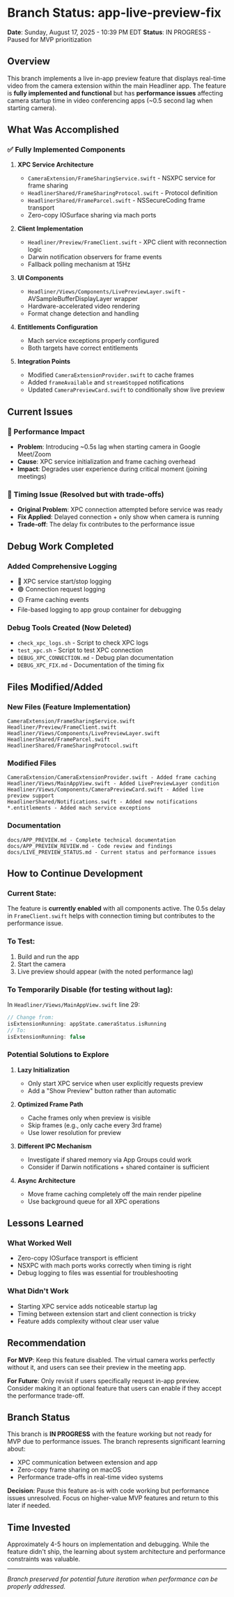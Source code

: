 # Branch Status: app-live-preview-fix

**Date**: Sunday, August 17, 2025 - 10:39 PM EDT
**Status**: IN PROGRESS - Paused for MVP prioritization

## Overview

This branch implements a live in-app preview feature that displays real-time video from the camera extension within the main Headliner app. The feature is **fully implemented and functional** but has **performance issues** affecting camera startup time in video conferencing apps (~0.5 second lag when starting camera).

## What Was Accomplished

### ✅ Fully Implemented Components

1. **XPC Service Architecture**

   - `CameraExtension/FrameSharingService.swift` - NSXPC service for frame sharing
   - `HeadlinerShared/FrameSharingProtocol.swift` - Protocol definition
   - `HeadlinerShared/FrameParcel.swift` - NSSecureCoding frame transport
   - Zero-copy IOSurface sharing via mach ports

2. **Client Implementation**

   - `Headliner/Preview/FrameClient.swift` - XPC client with reconnection logic
   - Darwin notification observers for frame events
   - Fallback polling mechanism at 15Hz

3. **UI Components**

   - `Headliner/Views/Components/LivePreviewLayer.swift` - AVSampleBufferDisplayLayer wrapper
   - Hardware-accelerated video rendering
   - Format change detection and handling

4. **Entitlements Configuration**

   - Mach service exceptions properly configured
   - Both targets have correct entitlements

5. **Integration Points**
   - Modified `CameraExtensionProvider.swift` to cache frames
   - Added `frameAvailable` and `streamStopped` notifications
   - Updated `CameraPreviewCard.swift` to conditionally show live preview

## Current Issues

### 🔧 Performance Impact

- **Problem**: Introducing ~0.5s lag when starting camera in Google Meet/Zoom
- **Cause**: XPC service initialization and frame caching overhead
- **Impact**: Degrades user experience during critical moment (joining meetings)

### 🔧 Timing Issue (Resolved but with trade-offs)

- **Original Problem**: XPC connection attempted before service was ready
- **Fix Applied**: Delayed connection + only show when camera is running
- **Trade-off**: The delay fix contributes to the performance issue

## Debug Work Completed

### Added Comprehensive Logging

- 🔵 XPC service start/stop logging
- 🟢 Connection request logging
- 🟡 Frame caching events
- File-based logging to app group container for debugging

### Debug Tools Created (Now Deleted)

- `check_xpc_logs.sh` - Script to check XPC logs
- `test_xpc.sh` - Script to test XPC connection
- `DEBUG_XPC_CONNECTION.md` - Debug plan documentation
- `DEBUG_XPC_FIX.md` - Documentation of the timing fix

## Files Modified/Added

### New Files (Feature Implementation)

```
CameraExtension/FrameSharingService.swift
Headliner/Preview/FrameClient.swift
Headliner/Views/Components/LivePreviewLayer.swift
HeadlinerShared/FrameParcel.swift
HeadlinerShared/FrameSharingProtocol.swift
```

### Modified Files

```
CameraExtension/CameraExtensionProvider.swift - Added frame caching
Headliner/Views/MainAppView.swift - Added LivePreviewLayer condition
Headliner/Views/Components/CameraPreviewCard.swift - Added live preview support
HeadlinerShared/Notifications.swift - Added new notifications
*.entitlements - Added mach service exceptions
```

### Documentation

```
docs/APP_PREVIEW.md - Complete technical documentation
docs/APP_PREVIEW_REVIEW.md - Code review and findings
docs/LIVE_PREVIEW_STATUS.md - Current status and performance issues
```

## How to Continue Development

### Current State:

The feature is **currently enabled** with all components active. The 0.5s delay in `FrameClient.swift` helps with connection timing but contributes to the performance issue.

### To Test:

1. Build and run the app
2. Start the camera
3. Live preview should appear (with the noted performance lag)

### To Temporarily Disable (for testing without lag):

In `Headliner/Views/MainAppView.swift` line 29:

```swift
// Change from:
isExtensionRunning: appState.cameraStatus.isRunning
// To:
isExtensionRunning: false
```

### Potential Solutions to Explore

1. **Lazy Initialization**

   - Only start XPC service when user explicitly requests preview
   - Add a "Show Preview" button rather than automatic

2. **Optimized Frame Path**

   - Cache frames only when preview is visible
   - Skip frames (e.g., only cache every 3rd frame)
   - Use lower resolution for preview

3. **Different IPC Mechanism**

   - Investigate if shared memory via App Groups could work
   - Consider if Darwin notifications + shared container is sufficient

4. **Async Architecture**
   - Move frame caching completely off the main render pipeline
   - Use background queue for all XPC operations

## Lessons Learned

### What Worked Well

- Zero-copy IOSurface transport is efficient
- NSXPC with mach ports works correctly when timing is right
- Debug logging to files was essential for troubleshooting

### What Didn't Work

- Starting XPC service adds noticeable startup lag
- Timing between extension start and client connection is tricky
- Feature adds complexity without clear user value

## Recommendation

**For MVP**: Keep this feature disabled. The virtual camera works perfectly without it, and users can see their preview in the meeting app.

**For Future**: Only revisit if users specifically request in-app preview. Consider making it an optional feature that users can enable if they accept the performance trade-off.

## Branch Status

This branch is **IN PROGRESS** with the feature working but not ready for MVP due to performance issues. The branch represents significant learning about:

- XPC communication between extension and app
- Zero-copy frame sharing on macOS
- Performance trade-offs in real-time video systems

**Decision**: Pause this feature as-is with code working but performance issues unresolved. Focus on higher-value MVP features and return to this later if needed.

## Time Invested

Approximately 4-5 hours on implementation and debugging. While the feature didn't ship, the learning about system architecture and performance constraints was valuable.

---

_Branch preserved for potential future iteration when performance can be properly addressed._
